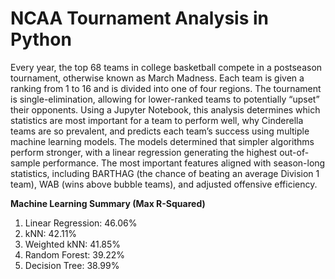 # NCAA Tournament Analysis in Python

Every year, the top 68 teams in college basketball compete in a postseason tournament, otherwise known as March Madness. Each team is given a ranking from 1 to 16 and is divided into one of four regions. The tournament is single-elimination, allowing for lower-ranked teams to potentially “upset” their opponents. Using a Jupyter Notebook, this analysis determines which statistics are most important for a team to perform well, why Cinderella teams are so prevalent, and predicts each team’s success using multiple machine learning models. The models determined that simpler algorithms perform stronger, with a linear regression generating the highest out-of-sample performance. The most important features aligned with season-long statistics, including BARTHAG (the chance of beating an average Division 1 team), WAB (wins above bubble teams), and adjusted offensive efficiency.

**Machine Learning Summary (Max R-Squared)**
 1. Linear Regression: 46.06%
 2. kNN: 42.11%
 3. Weighted kNN: 41.85%
 4. Random Forest: 39.22%
 5. Decision Tree: 38.99%
